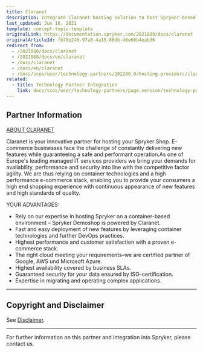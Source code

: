 ```yaml
---
title: Claranet
description: Integrate Claranet hosting solution to host Spryker-based project.
last_updated: Jun 16, 2021
template: concept-topic-template
originalLink: https://documentation.spryker.com/2021080/docs/claranet
originalArticleId: fb70e246-97a8-4a15-80db-46e66b4eab36
redirect_from:
  - /2021080/docs/claranet
  - /2021080/docs/en/claranet
  - /docs/claranet
  - /docs/en/claranet
  - /docs/scos/user/technology-partners/202200.0/hosting-providers/claranet.html
related:
  - title: Technology Partner Integration
    link: docs/scos/user/technology-partners/page.version/technology-partners.html
---
```


## Partner Information

[ABOUT CLARANET](https://www.claranet.de/)

 Claranet is your innovative partner for hosting your Spryker Shop. E-commerce businesses face the challenge of constantly delivering new features while guaranteeing a safe and performant operation.As one of Europe's leading managed IT services providers we bring your demands for availability, performance and security into line with the competitive factor agility. We are thus relying on container technologies and a high performance e-commerce stack, enabling you to provide your consumers a high end shopping experience with continuous appearance of new features and high standards of quality.

 YOUR ADVANTAGES:

* Rely on our expertise in hosting Spryker on a container-based environment – Spryker Demoshop is powered by Claranet.
* Fast and easy deployment of new features by leveraging container technologies and further DevOps practices.
* Highest performance and customer satisfaction with a proven e-commerce stack.
* The right cloud meeting your requirements–we are certified partner of Google, AWS und Microsoft Azure.
* Highest availability covered by business SLAs.
* Guaranteed security for your data ensured by ISO-certification.
* Expertise in migrating and operating complex applications.

---

## Copyright and Disclaimer

See [Disclaimer](https://github.com/spryker/spryker-documentation).

---
For further information on this partner and integration into Spryker, please contact us.

<div class="hubspot-form js-hubspot-form" data-portal-id="2770802" data-form-id="163e11fb-e833-4638-86ae-a2ca4b929a41" id="hubspot-1"></div>
